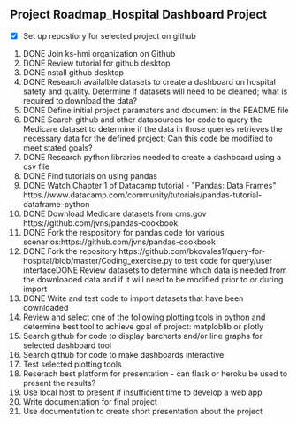 ## Project Roadmap_Hospital Dashboard Project ##
- [x] Set up repostiory for selected project on github
<ol>
<li>DONE Join ks-hmi organization on Github</li>

<li>DONE Review tutorial for github desktop</li>
<li>DONE nstall github desktop</li>
<li>DONE Research availalble datasets to create a dashboard on hospital safety and quality. Determine if datasets will need to be cleaned; what is required to download the data?</li>
  <li>DONE Define initial project paramaters and document in the README file
<li>DONE Search github and other datasources for code to query the Medicare dataset to determine if the data in those queries retrieves the necessary data for the defined project; Can this code be modified to meet stated goals?
<li>DONE Research python libraries needed to create a dashboard using a csv file</li>
<li>DONE Find tutorials on using pandas</li>
<li>DONE Watch Chapter 1 of Datacamp tutorial - "Pandas: Data Frames"  https.//www.datacamp.com/community/tutorials/pandas-tutorial-dataframe-python</li>
<li>DONE Download Medicare datasets from cms.gov</li>https://github.com/jvns/pandas-cookbook
  <li>DONE Fork the respository for pandas code for various scenarios:https://github.com/jvns/pandas-cookbook</li>
  <li>DONE Fork the repository https://github.com/bkovales1/query-for-hospital/blob/master/Coding_exercise.py to test code for query/user interface</li?
  <li>DONE Review datasets to determine which data is needed from the downloaded data and if it will need to be modified prior to or during import
  <li>DONE Write and test code to import datasets that have been downloaded</li>
  <li>Review and select one of the following plotting tools in python and determine best tool to achieve goal of project: matploblib or plotly</li>
  <li>Search github for code to display barcharts and/or line graphs for selected dashboard tool</li>
  <li>Search github for code to make dashboards interactive</li>
  <li>Test selected plotting tools</li>
  <li>Reserach best platform for presentation - can flask or heroku be used to present the results?</li>
  <li>Use local host to present if insufficient time to develop a web app</li>
  <li>Write documentation for final project</li>
  <li>Use documentation to create short presentation about the project</li>
  

